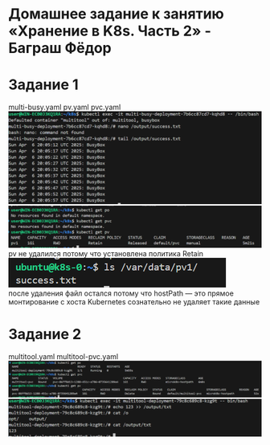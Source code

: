 # Домашнее задание к занятию «Хранение в K8s. Часть 2» - Баграш Фёдор

# Задание 1
multi-busy.yaml pv.yaml pvc.yaml\
![](/img/img2.png)\
![](/img/img3.png)\
pv не удалился потому что установлена политика Retain\
![](/img/img4.png)\
после удаления файл остался потому что hostPath — это прямое монтирование с хоста Kubernetes сознательно не удаляет такие данные
# Задание 2
multitool.yaml multitool-pvc.yaml\
![](/img/img6.png)\
![](/img/img7.png)
